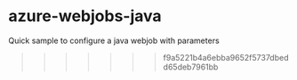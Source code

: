 # azure-webjobs-java
Quick sample to configure a java webjob with parameters
>>>>>>> f9a5221b4a6ebba9652f5737dbedd65deb7961bb
